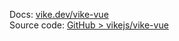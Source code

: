 Docs: [vike.dev/vike-vue](https://vike.dev/vike-vue)  
Source code: [GitHub > vikejs/vike-vue](https://github.com/vikejs/vike-vue)
